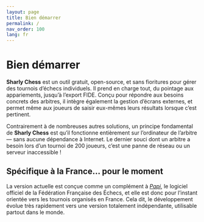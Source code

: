 ```yaml
---
layout: page
title: Bien démarrer
permalink: /
nav_order: 100
lang: fr
---
```


# Bien démarrer

**Sharly Chess** est un outil gratuit, open-source, et sans fioritures pour gérer des tournois d’échecs individuels. Il prend en charge tout, du pointage aux appariements, jusqu’à l’export FIDE. Conçu pour répondre aux besoins concrets des arbitres, il intègre également la gestion d’écrans externes, et permet même aux joueurs de saisir eux-mêmes leurs résultats lorsque c’est pertinent.

Contrairement à de nombreuses autres solutions, un principe fondamental de **Sharly Chess** est qu’il fonctionne entièrement sur l’ordinateur de l’arbitre — sans aucune dépendance à Internet. Le dernier souci dont un arbitre a besoin lors d’un tournoi de 200 joueurs, c’est une panne de réseau ou un serveur inaccessible !

## Spécifique à la France… pour le moment

La version actuelle est conçue comme un complément à [_Papi_](https://www.echecs.asso.fr/Actu.aspx?Ref=14287), le logiciel officiel de la Fédération Française des Échecs, et elle est donc pour l’instant orientée vers les tournois organisés en France.
Cela dit, le développement évolue très rapidement vers une version totalement indépendante, utilisable partout dans le monde.
